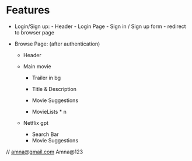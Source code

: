 
# Features
  -   Login/Sign up:
    - Header 
    - Login Page
    - Sign in / Sign up form
    - redirect to browser page

  - Browse Page: (after authentication) 
    - Header
    - Main movie
        - Trailer in bg
        - Title & Description

        - Movie Suggestions
         - MovieLists * n

    - Netflix gpt
        - Search Bar
        - Movie Suggestions

// amna@gmail.com Amna@123